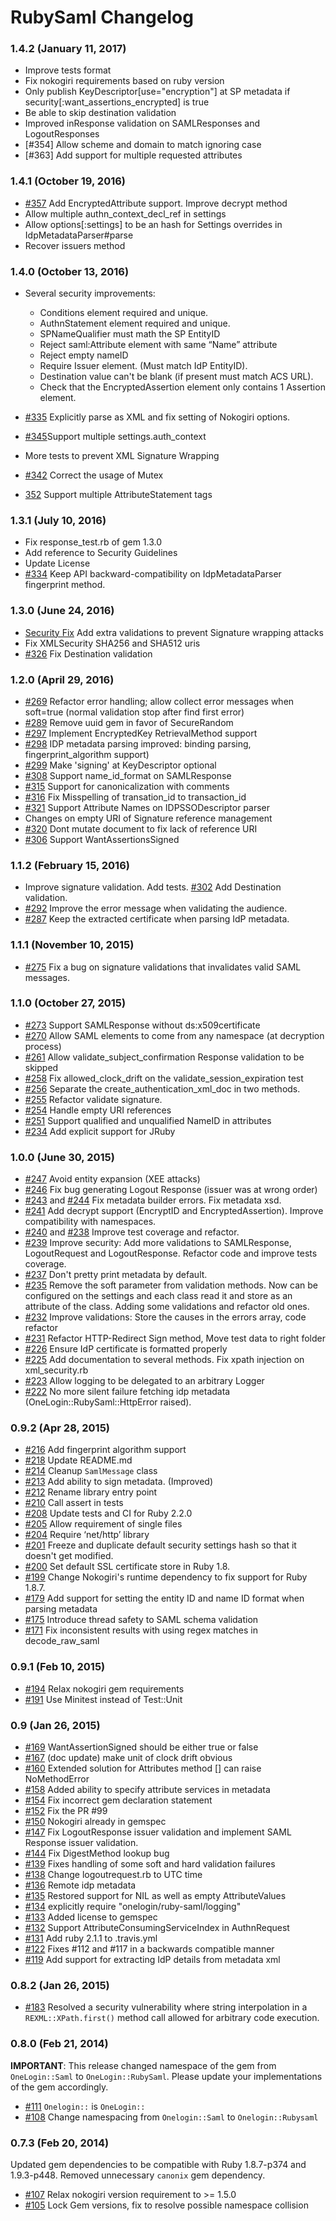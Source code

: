 # RubySaml Changelog

### 1.4.2 (January 11, 2017)
* Improve tests format
* Fix nokogiri requirements based on ruby version
* Only publish KeyDescriptor[use="encryption"] at SP metadata if security[:want_assertions_encrypted] is true
* Be able to skip destination validation
* Improved inResponse validation on SAMLResponses and LogoutResponses
* [#354] Allow scheme and domain to match ignoring case
* [#363] Add support for multiple requested attributes

### 1.4.1 (October 19, 2016)
* [#357](https://github.com/onelogin/ruby-saml/pull/357) Add EncryptedAttribute support. Improve decrypt method
* Allow multiple authn_context_decl_ref in settings
* Allow options[:settings] to be an hash for Settings overrides in IdpMetadataParser#parse
* Recover issuers method

### 1.4.0 (October 13, 2016)
* Several security improvements:
  * Conditions element required and unique.
  * AuthnStatement element required and unique.
  * SPNameQualifier must math the SP EntityID
  * Reject saml:Attribute element with same “Name” attribute
  * Reject empty nameID
  * Require Issuer element. (Must match IdP EntityID).
  * Destination value can't be blank (if present must match ACS URL).
  * Check that the EncryptedAssertion element only contains 1 Assertion element.

* [#335](https://github.com/onelogin/ruby-saml/pull/335) Explicitly parse as XML and fix setting of Nokogiri options.
* [#345](https://github.com/onelogin/ruby-saml/pull/345)Support multiple settings.auth_context
* More tests to prevent XML Signature Wrapping
* [#342](https://github.com/onelogin/ruby-saml/pull/342) Correct the usage of Mutex
* [352](https://github.com/onelogin/ruby-saml/pull/352) Support multiple AttributeStatement tags


### 1.3.1 (July 10, 2016)
* Fix response_test.rb of gem 1.3.0
* Add reference to Security Guidelines
* Update License
* [#334](https://github.com/onelogin/ruby-saml/pull/334) Keep API backward-compatibility on IdpMetadataParser fingerprint method. 

### 1.3.0 (June 24, 2016)
* [Security Fix](https://github.com/onelogin/ruby-saml/commit/a571f52171e6bfd87db59822d1d9e8c38fb3b995) Add extra validations to prevent Signature wrapping attacks
* Fix XMLSecurity SHA256 and SHA512 uris
* [#326](https://github.com/onelogin/ruby-saml/pull/326) Fix Destination validation

### 1.2.0 (April 29, 2016)
* [#269](https://github.com/onelogin/ruby-saml/pull/269) Refactor error handling; allow collect error messages when soft=true (normal validation stop after find first error)
* [#289](https://github.com/onelogin/ruby-saml/pull/289) Remove uuid gem in favor of SecureRandom
* [#297](https://github.com/onelogin/ruby-saml/pull/297) Implement EncryptedKey RetrievalMethod support
* [#298](https://github.com/onelogin/ruby-saml/pull/298) IDP metadata parsing improved: binding parsing, fingerprint_algorithm support)
* [#299](https://github.com/onelogin/ruby-saml/pull/299) Make 'signing' at KeyDescriptor optional
* [#308](https://github.com/onelogin/ruby-saml/pull/308) Support name_id_format on SAMLResponse
* [#315](https://github.com/onelogin/ruby-saml/pull/315) Support for canonicalization with comments
* [#316](https://github.com/onelogin/ruby-saml/pull/316) Fix Misspelling of transation_id to transaction_id
* [#321](https://github.com/onelogin/ruby-saml/pull/321) Support Attribute Names on IDPSSODescriptor parser
* Changes on empty URI of Signature reference management
* [#320](https://github.com/onelogin/ruby-saml/pull/320) Dont mutate document to fix lack of reference URI 
* [#306](https://github.com/onelogin/ruby-saml/pull/306) Support WantAssertionsSigned

### 1.1.2 (February 15, 2016)
* Improve signature validation. Add tests.
 [#302](https://github.com/onelogin/ruby-saml/pull/302) Add Destination validation.
* [#292](https://github.com/onelogin/ruby-saml/pull/292) Improve the error message when validating the audience.
* [#287](https://github.com/onelogin/ruby-saml/pull/287) Keep the extracted certificate when parsing IdP metadata.

### 1.1.1 (November 10, 2015)
* [#275](https://github.com/onelogin/ruby-saml/pull/275) Fix a bug on signature validations that invalidates valid SAML messages.

### 1.1.0 (October 27, 2015)
* [#273](https://github.com/onelogin/ruby-saml/pull/273) Support SAMLResponse without ds:x509certificate
* [#270](https://github.com/onelogin/ruby-saml/pull/270) Allow SAML elements to come from any namespace (at decryption process)
* [#261](https://github.com/onelogin/ruby-saml/pull/261) Allow validate_subject_confirmation Response validation to be skipped
* [#258](https://github.com/onelogin/ruby-saml/pull/258) Fix allowed_clock_drift on the validate_session_expiration test
* [#256](https://github.com/onelogin/ruby-saml/pull/256) Separate the create_authentication_xml_doc in two methods. 
* [#255](https://github.com/onelogin/ruby-saml/pull/255) Refactor validate signature.
* [#254](https://github.com/onelogin/ruby-saml/pull/254) Handle empty URI references 
* [#251](https://github.com/onelogin/ruby-saml/pull/251) Support qualified and unqualified NameID in attributes
* [#234](https://github.com/onelogin/ruby-saml/pull/234) Add explicit support for JRuby

### 1.0.0 (June 30, 2015)
* [#247](https://github.com/onelogin/ruby-saml/pull/247) Avoid entity expansion (XEE attacks)
* [#246](https://github.com/onelogin/ruby-saml/pull/246) Fix bug generating Logout Response (issuer was at wrong order)
* [#243](https://github.com/onelogin/ruby-saml/issues/243) and [#244](https://github.com/onelogin/ruby-saml/issues/244) Fix metadata builder errors. Fix metadata xsd.
* [#241](https://github.com/onelogin/ruby-saml/pull/241) Add decrypt support (EncryptID and EncryptedAssertion). Improve compatibility with namespaces. 
* [#240](https://github.com/onelogin/ruby-saml/pull/240) and [#238](https://github.com/onelogin/ruby-saml/pull/238) Improve test coverage and refactor.
* [#239](https://github.com/onelogin/ruby-saml/pull/239) Improve security: Add more validations to SAMLResponse, LogoutRequest and LogoutResponse. Refactor code and improve tests coverage.
* [#237](https://github.com/onelogin/ruby-saml/pull/237) Don't pretty print metadata by default.
* [#235](https://github.com/onelogin/ruby-saml/pull/235) Remove the soft parameter from validation methods. Now can be configured on the settings and each class read it and store as an attribute of the class. Adding some validations and refactor old ones.
* [#232](https://github.com/onelogin/ruby-saml/pull/232) Improve validations: Store the causes in the errors array, code refactor
* [#231](https://github.com/onelogin/ruby-saml/pull/231) Refactor HTTP-Redirect Sign method, Move test data to right folder
* [#226](https://github.com/onelogin/ruby-saml/pull/226) Ensure IdP certificate is formatted properly
* [#225](https://github.com/onelogin/ruby-saml/pull/225) Add documentation to several methods. Fix xpath injection on xml_security.rb
* [#223](https://github.com/onelogin/ruby-saml/pull/223) Allow logging to be delegated to an arbitrary Logger
* [#222](https://github.com/onelogin/ruby-saml/pull/222) No more silent failure fetching idp metadata (OneLogin::RubySaml::HttpError raised).

### 0.9.2 (Apr 28, 2015)
* [#216](https://github.com/onelogin/ruby-saml/pull/216) Add fingerprint algorithm support
* [#218](https://github.com/onelogin/ruby-saml/pull/218) Update README.md
* [#214](https://github.com/onelogin/ruby-saml/pull/214) Cleanup `SamlMessage` class
* [#213](https://github.com/onelogin/ruby-saml/pull/213) Add ability to sign metadata. (Improved)
* [#212](https://github.com/onelogin/ruby-saml/pull/212) Rename library entry point
* [#210](https://github.com/onelogin/ruby-saml/pull/210) Call assert in tests
* [#208](https://github.com/onelogin/ruby-saml/pull/208) Update tests and CI for Ruby 2.2.0
* [#205](https://github.com/onelogin/ruby-saml/pull/205) Allow requirement of single files
* [#204](https://github.com/onelogin/ruby-saml/pull/204) Require ‘net/http’ library
* [#201](https://github.com/onelogin/ruby-saml/pull/201) Freeze and duplicate default security settings hash so that it doesn't get modified.
* [#200](https://github.com/onelogin/ruby-saml/pull/200) Set default SSL certificate store in Ruby 1.8.
* [#199](https://github.com/onelogin/ruby-saml/pull/199) Change Nokogiri's runtime dependency to fix support for Ruby 1.8.7.
* [#179](https://github.com/onelogin/ruby-saml/pull/179) Add support for setting the entity ID and name ID format when parsing metadata
* [#175](https://github.com/onelogin/ruby-saml/pull/175) Introduce thread safety to SAML schema validation
* [#171](https://github.com/onelogin/ruby-saml/pull/171) Fix inconsistent results with using regex matches in decode_raw_saml

### 0.9.1 (Feb 10, 2015)
* [#194](https://github.com/onelogin/ruby-saml/pull/194) Relax nokogiri gem requirements
* [#191](https://github.com/onelogin/ruby-saml/pull/191) Use Minitest instead of Test::Unit

### 0.9 (Jan 26, 2015)
* [#169](https://github.com/onelogin/ruby-saml/pull/169) WantAssertionSigned should be either true or false
* [#167](https://github.com/onelogin/ruby-saml/pull/167) (doc update) make unit of clock drift obvious
* [#160](https://github.com/onelogin/ruby-saml/pull/160) Extended solution for Attributes method [] can raise NoMethodError
* [#158](https://github.com/onelogin/ruby-saml/pull/1) Added ability to specify attribute services in metadata
* [#154](https://github.com/onelogin/ruby-saml/pull/154) Fix incorrect gem declaration statement
* [#152](https://github.com/onelogin/ruby-saml/pull/152) Fix the PR #99
* [#150](https://github.com/onelogin/ruby-saml/pull/150) Nokogiri already in gemspec
* [#147](https://github.com/onelogin/ruby-saml/pull/147) Fix LogoutResponse issuer validation and implement SAML Response issuer validation.
* [#144](https://github.com/onelogin/ruby-saml/pull/144) Fix DigestMethod lookup bug
* [#139](https://github.com/onelogin/ruby-saml/pull/139) Fixes handling of some soft and hard validation failures
* [#138](https://github.com/onelogin/ruby-saml/pull/138) Change logoutrequest.rb to UTC time
* [#136](https://github.com/onelogin/ruby-saml/pull/136) Remote idp metadata
* [#135](https://github.com/onelogin/ruby-saml/pull/135) Restored support for NIL as well as empty AttributeValues
* [#134](https://github.com/onelogin/ruby-saml/pull/134) explicitly require "onelogin/ruby-saml/logging"
* [#133](https://github.com/onelogin/ruby-saml/pull/133) Added license to gemspec
* [#132](https://github.com/onelogin/ruby-saml/pull/132) Support AttributeConsumingServiceIndex in AuthnRequest
* [#131](https://github.com/onelogin/ruby-saml/pull/131) Add ruby 2.1.1 to .travis.yml
* [#122](https://github.com/onelogin/ruby-saml/pull/122) Fixes #112 and #117 in a backwards compatible manner
* [#119](https://github.com/onelogin/ruby-saml/pull/119) Add support for extracting IdP details from metadata xml

### 0.8.2 (Jan 26, 2015)
* [#183](https://github.com/onelogin/ruby-saml/pull/183) Resolved a security vulnerability where string interpolation in a `REXML::XPath.first()` method call allowed for arbitrary code execution.

### 0.8.0 (Feb 21, 2014)
**IMPORTANT**: This release changed namespace of the gem from `OneLogin::Saml` to `OneLogin::RubySaml`.  Please update your implementations of the gem accordingly.

* [#111](https://github.com/onelogin/ruby-saml/pull/111) `Onelogin::` is `OneLogin::`
* [#108](https://github.com/onelogin/ruby-saml/pull/108) Change namespacing from `Onelogin::Saml` to `Onelogin::Rubysaml`


### 0.7.3 (Feb 20, 2014)
Updated gem dependencies to be compatible with Ruby 1.8.7-p374 and 1.9.3-p448. Removed unnecessary `canonix` gem dependency.

* [#107](https://github.com/onelogin/ruby-saml/pull/107) Relax nokogiri version requirement to >= 1.5.0
* [#105](https://github.com/onelogin/ruby-saml/pull/105) Lock Gem versions, fix to resolve possible namespace collision
